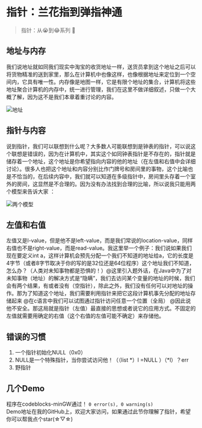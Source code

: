 # 指针：兰花指到弹指神通  

> 指针：从😭到😂系列   🎈  
  
## 地址与内存  
  
我们说地址就如同我们现实中淘宝的收货地址一样，送货员拿到这个地址之后可以将货物精准的送到家里，那么在计算机中也像这样，也像根据地址来定位到一个空间内，它具有唯一性。内存像是地图一样，它是有限个地址的集合，计算机将这些地址聚合计算机的内存中，统一进行管理，我们在这里不做详细叙述，只做一个大概了解，因为这不是我们本章着重讨论的内容。  
  
![地址](https://r.photo.store.qq.com/psb?/V146EW4F0E6ZOW/g0BQLunkWp1OU55*Izu4kuNCCO4eLpa1Vn7oEEiONmU!/r/dEcBAAAAAAAA)  
  
## 指针与内容   
  
说到指针，我们可以联想到什么呢？大多数人可能联想到是钟表的指针，可以说这个联想是错误的，因为在计算机中，其实这个如同钟表指针是不存在的，指针就是储存着一个地址，这个地址是你希望指向内容的他的地址（在左值和右值中会详细讨论）。很多人也把这个地址和内容分别比作门牌号和房间里的事物，这个比喻也是不恰当的，在后续内容中，我们就可以知道在多级指针中，房间里头存着一个室外的房间，这显然是不合理的。因为没有办法找到合理的比喻，所以说我只能用两个模型来告诉大家 ：  
  
![两个模型](https://r.photo.store.qq.com/psb?/V146EW4F0E6ZOW/0xONTyFIyFV.pXZY*NgoiibOgUR.2B.bL7aUTwTLXEM!/r/dGcBAAAAAAAA  
)
  
## 左值和右值  

左值又是l-value，但是他不是left-value，而是我们常说的location-value，同样右值也不是right-value，而是read-value。我这里举一个例子：我们说如果我们现在要定义int a，这样计算机会预先分配一个我们不知道的地址给a，它的长度是4字节（或者8字节取决于你的写的是32位还是64位程序）这个地址我们不知道，怎么办？（人类对未知事物都是恐惧的！）@这里引入题外话，在Java中为了对未知事物（地址）的解决方式是“隐瞒”，我们去访问某个变量的地址的时候，我们会有两个结果，有或者没有（空指针），除此之外，我们没有任何可以对地址的操作。那为了知道这个地址，我们需要利用指针来把它这段计算机事先分配的地址存储起来 @在c语言中我们可以试图通过指针访问任意一个位置（全局） @因此说他不安全。那这局就是指针（左值）最直接的思想或者说它的应用方式。不固定的左值就需要用确定的右值（这个右值的左值可能不确定）来存储他。  

## 错误的习惯  

1.	一个指针初始化NULL（0x0）  
2.	NULL是一个特殊指针，当你尝试访问他！（（list *）l =NULL ）（*l）？err  
3.	野指针  

## 几个Demo  

程序在codeblocks-minGW通过！  `0 error(s), 0 warning(s)`   
Demo地址在我的GitHub上，欢迎大家访问，如果通过此节你理解了指针，希望你可以帮我点个star(☆▽☆)   
